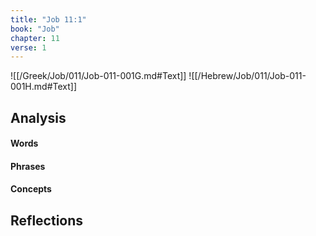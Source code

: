 ```yaml
---
title: "Job 11:1"
book: "Job"
chapter: 11
verse: 1
---
```

![[/Greek/Job/011/Job-011-001G.md#Text]]
![[/Hebrew/Job/011/Job-011-001H.md#Text]]

## Analysis

#### Words

#### Phrases

#### Concepts

## Reflections
